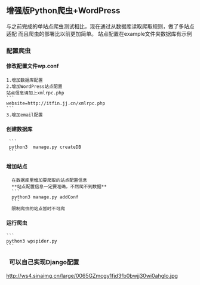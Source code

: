 ## 增强版Python爬虫+WordPress
与之前完成的单站点爬虫测试相比，现在通过从数据库读取爬取规则，做了多站点适配
而且爬虫的部署比以前更加简单。
站点配置在example文件夹数据库有示例

### 配置爬虫

#### 修改配置文件wp.conf
    1.增加数据库配置
    2.增加WordPress站点配置
    站点信息请加上xmlrpc.php
    ```
    website=http://itfin.jj.cn/xmlrpc.php
    ```
    3.增加email配置

#### 创建数据库
     ```
     python3  manage.py createDB
     ```
#### 增加站点
      在数据库里增加要爬取的站点配置信息
      **站点配置信息一定要准确，不然爬不到数据**
      ```
      python3 manage.py addConf
      ```
      限制爬虫的站点暂时不可爬

#### 运行爬虫

    ```
    python3 wpspider.py
    ```

###   可以自己实现Django配置
http://ws4.sinaimg.cn/large/0065GZmcgy1fjd3fb0bwjj30wi0ahglo.jpg
